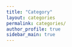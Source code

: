 ```yaml
---
title: "Category"
layout: categories
permalink: categories/
author_profile: true
sidebar_main: true
---
```

